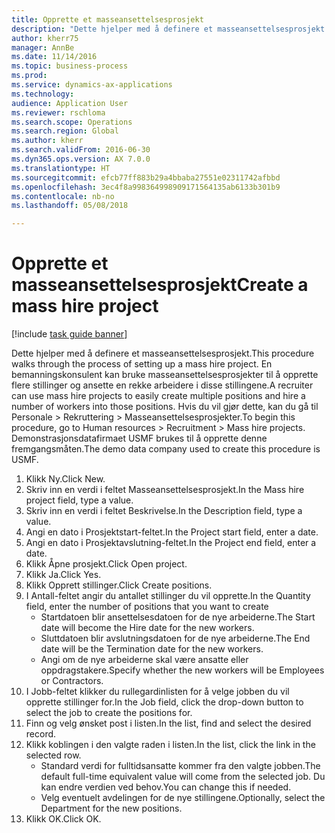 ```yaml
--- 
title: Opprette et masseansettelsesprosjekt
description: "Dette hjelper med å definere et masseansettelsesprosjekt."
author: kherr75
manager: AnnBe
ms.date: 11/14/2016
ms.topic: business-process
ms.prod: 
ms.service: dynamics-ax-applications
ms.technology: 
audience: Application User
ms.reviewer: rschloma
ms.search.scope: Operations
ms.search.region: Global
ms.author: kherr
ms.search.validFrom: 2016-06-30
ms.dyn365.ops.version: AX 7.0.0
ms.translationtype: HT
ms.sourcegitcommit: efcb77ff883b29a4bbaba27551e02311742afbbd
ms.openlocfilehash: 3ec4f8a998364998909171564135ab6133b301b9
ms.contentlocale: nb-no
ms.lasthandoff: 05/08/2018

---
```

# <a name="create-a-mass-hire-project"></a><span data-ttu-id="c1ad1-103">Opprette et masseansettelsesprosjekt</span><span class="sxs-lookup"><span data-stu-id="c1ad1-103">Create a mass hire project</span></span>

[!include [task guide banner](../../includes/task-guide-banner.md)]

<span data-ttu-id="c1ad1-104">Dette hjelper med å definere et masseansettelsesprosjekt.</span><span class="sxs-lookup"><span data-stu-id="c1ad1-104">This procedure walks through the process of setting up a mass hire project.</span></span> <span data-ttu-id="c1ad1-105">En bemanningskonsulent kan bruke masseansettelsesprosjekter til å opprette flere stillinger og ansette en rekke arbeidere i disse stillingene.</span><span class="sxs-lookup"><span data-stu-id="c1ad1-105">A recruiter can use mass hire projects to easily create multiple positions and hire a number of workers into those positions.</span></span> <span data-ttu-id="c1ad1-106">Hvis du vil gjør dette, kan du gå til Personale > Rekruttering > Masseansettelsesprosjekter.</span><span class="sxs-lookup"><span data-stu-id="c1ad1-106">To begin this procedure, go to Human resources > Recruitment > Mass hire projects.</span></span> <span data-ttu-id="c1ad1-107">Demonstrasjonsdatafirmaet USMF brukes til å opprette denne fremgangsmåten.</span><span class="sxs-lookup"><span data-stu-id="c1ad1-107">The demo data company used to create this procedure is USMF.</span></span>

1. <span data-ttu-id="c1ad1-108">Klikk Ny.</span><span class="sxs-lookup"><span data-stu-id="c1ad1-108">Click New.</span></span>
2. <span data-ttu-id="c1ad1-109">Skriv inn en verdi i feltet Masseansettelsesprosjekt.</span><span class="sxs-lookup"><span data-stu-id="c1ad1-109">In the Mass hire project field, type a value.</span></span>
3. <span data-ttu-id="c1ad1-110">Skriv inn en verdi i feltet Beskrivelse.</span><span class="sxs-lookup"><span data-stu-id="c1ad1-110">In the Description field, type a value.</span></span>
4. <span data-ttu-id="c1ad1-111">Angi en dato i Prosjektstart-feltet.</span><span class="sxs-lookup"><span data-stu-id="c1ad1-111">In the Project start field, enter a date.</span></span>
5. <span data-ttu-id="c1ad1-112">Angi en dato i Prosjektavslutning-feltet.</span><span class="sxs-lookup"><span data-stu-id="c1ad1-112">In the Project end field, enter a date.</span></span>
6. <span data-ttu-id="c1ad1-113">Klikk Åpne prosjekt.</span><span class="sxs-lookup"><span data-stu-id="c1ad1-113">Click Open project.</span></span>
7. <span data-ttu-id="c1ad1-114">Klikk Ja.</span><span class="sxs-lookup"><span data-stu-id="c1ad1-114">Click Yes.</span></span>
8. <span data-ttu-id="c1ad1-115">Klikk Opprett stillinger.</span><span class="sxs-lookup"><span data-stu-id="c1ad1-115">Click Create positions.</span></span>
9. <span data-ttu-id="c1ad1-116">I Antall-feltet angir du antallet stillinger du vil opprette.</span><span class="sxs-lookup"><span data-stu-id="c1ad1-116">In the Quantity field, enter the number of positions that you want to create</span></span>
    * <span data-ttu-id="c1ad1-117">Startdatoen blir ansettelsesdatoen for de nye arbeiderne.</span><span class="sxs-lookup"><span data-stu-id="c1ad1-117">The Start date will become the Hire date for the new workers.</span></span>  
    * <span data-ttu-id="c1ad1-118">Sluttdatoen blir avslutningsdatoen for de nye arbeiderne.</span><span class="sxs-lookup"><span data-stu-id="c1ad1-118">The End date will be the Termination date for the new workers.</span></span>  
    * <span data-ttu-id="c1ad1-119">Angi om de nye arbeiderne skal være ansatte eller oppdragstakere.</span><span class="sxs-lookup"><span data-stu-id="c1ad1-119">Specify whether the new workers will be Employees or Contractors.</span></span>  
10. <span data-ttu-id="c1ad1-120">I Jobb-feltet klikker du rullegardinlisten for å velge jobben du vil opprette stillinger for.</span><span class="sxs-lookup"><span data-stu-id="c1ad1-120">In the Job field, click the drop-down button to select the job to create the positions for.</span></span>
11. <span data-ttu-id="c1ad1-121">Finn og velg ønsket post i listen.</span><span class="sxs-lookup"><span data-stu-id="c1ad1-121">In the list, find and select the desired record.</span></span>
12. <span data-ttu-id="c1ad1-122">Klikk koblingen i den valgte raden i listen.</span><span class="sxs-lookup"><span data-stu-id="c1ad1-122">In the list, click the link in the selected row.</span></span>
    * <span data-ttu-id="c1ad1-123">Standard verdi for fulltidsansatte kommer fra den valgte jobben.</span><span class="sxs-lookup"><span data-stu-id="c1ad1-123">The default full-time equivalent value will come from the selected job.</span></span> <span data-ttu-id="c1ad1-124">Du kan endre verdien ved behov.</span><span class="sxs-lookup"><span data-stu-id="c1ad1-124">You can change this if needed.</span></span>  
    * <span data-ttu-id="c1ad1-125">Velg eventuelt avdelingen for de nye stillingene.</span><span class="sxs-lookup"><span data-stu-id="c1ad1-125">Optionally, select the Department for the new positions.</span></span>  
13. <span data-ttu-id="c1ad1-126">Klikk OK.</span><span class="sxs-lookup"><span data-stu-id="c1ad1-126">Click OK.</span></span>


